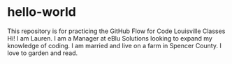 # hello-world
This repository is for practicing the GitHub Flow for Code Louisville Classes
Hi! I am Lauren. I am a Manager at eBlu Solutions looking to expand my knowledge of coding. I am married and live on a farm in Spencer County. I love to garden and read. 
